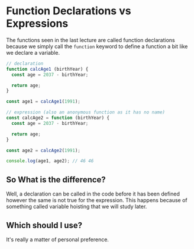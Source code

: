 # Function Declarations vs Expressions
The functions seen in the last lecture are called function declarations because we simply call the `function` keyword to define a function a bit like we declare a variable.

```javaScript
// declaration
function calcAge1 (birthYear) {
  const age = 2037 - birthYear;

  return age;
}

const age1 = calcAge1(1991);

// expression (also an anonymous function as it has no name)
const calcAge2 = function (birthYear) {
  const age = 2037 - birthYear;

  return age;
}

const age2 = calcAge2(1991);

console.log(age1, age2); // 46 46
```

## So What is the difference?
Well, a declaration can be called in the code before it has been defined however the same is not true for the expression. This happens because of something called variable hoisting that we will study later.

## Which should I use?
It's really a matter of personal preference.